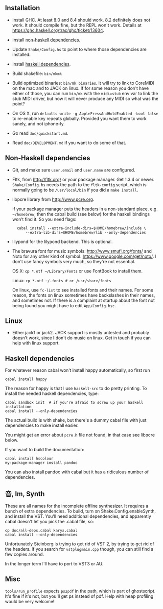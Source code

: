 ## Installation

- Install GHC.  At least 8.0 and 8.4 should work.  8.2 definitely does not
work.  It should compile fine, but the REPL won't work.  Details at
<https://ghc.haskell.org/trac/ghc/ticket/13604>.

- Install [non-haskell dependencies](#non-haskell-dependencies).

- Update `Shake/Config.hs` to point to where those dependencies are installed.

- Install [haskell dependencies](#haskell-dependencies).

- Build shakefile: `bin/mkmk`

- Build optimized binaries: `bin/mk binaries`.  It will try to link to CoreMIDI
on the mac and to JACK on linux.  If for some reason you don't have either of
those, you can run `bin/mk` with the `midi=stub` env var to link the stub MIDI
driver, but now it will never produce any MIDI so what was the point?

- On OS X, run `defaults write -g ApplePressAndHoldEnabled -bool false` to
re-enable key repeats globally.  Provided you want them to work sanely, and
not iphone-ly.

- Go read `doc/quickstart.md`.

- Read `doc/DEVELOPMENT.md` if you want to do some of that.

## Non-Haskell dependencies

- Git, and make sure `user.email` and `user.name` are configured.

- Fltk, from <http://fltk.org/> or your package manager.  Get 1.3.4 or newer.
`Shake/Config.hs` needs the path to the `fltk-config` script, which is normally
going to be `/usr/local/bin` if you did a `make install`.

- libpcre library from <http://www.pcre.org>.

    If your package manager puts the headers in a non-standard place, e.g.
`~/homebrew`, then the cabal build (see below) for the haskell bindings won't
find it.  So you need flags:

        cabal install --extra-include-dirs=$HOME/homebrew/include \
            --extra-lib-dirs=$HOME/homebrew/lib --only-dependencies

- lilypond for the lilypond backend.  This is optional.

- The bravura font for music symbols: <http://www.smufl.org/fonts/> and
Noto for any other kind of symbol: <https://www.google.com/get/noto/>.
I don't use fancy symbols very much, so they're not essential.

    OS X: `cp *.otf ~/Library/Fonts` or use FontBook to install them.

    Linux: `cp *.otf ~/.fonts # or /usr/share/fonts`

    On linux, use `fc-list` to see installed fonts and their names.  For some
reason, the fonts on linux sometimes have backslashes in their names, and
sometimes not.  If there is a complaint at startup about the font not being
found you might have to edit `App/Config.hsc`.

## Linux

- Either jack1 or jack2.  JACK support is mostly untested and probably doesn't
work, since I don't do music on linux.  Get in touch if you can help with linux
support.

## Haskell dependencies

For whatever reason cabal won't install happy automatically, so first run

    cabal install happy

The reason for happy is that I use `haskell-src` to do pretty printing.  To
install the needed haskell dependencies, type:

    cabal sandbox init  # if you're afraid to screw up your haskell installation
    cabal install --only-dependencies

The actual build is with shake, but there's a dummy cabal file with just
dependencies to make install easier.

You might get an error about `pcre.h` file not found, in that case see libpcre
below.

If you want to build the documentation:

    cabal install hscolour
    my-package-manager install pandoc

You can also install pandoc with cabal but it has a ridiculous number of
dependencies.

## 音, Im, Synth

These are all names for the incomplete offline synthesizer.  It requires a bunch
of extra dependencies.  To build, turn on Shake.Config.enableSynth, and install
the VST.  You'll need additional dependencies, and apparently cabal doesn't let
you pick the .cabal file, so:

    cp doc/all-deps.cabal karya.cabal
    cabal install --only-dependencies

Unfortunately Steinberg is trying to get rid of VST 2, by trying to get rid of
the headers.  If you search for `vstplugmain.cpp` though, you can still find a
few copies around.

In the longer term I'll have to port to VST3 or AU.

## Misc

`tools/run_profile` expects `ps2pdf` in the path, which is part of ghostscript.
It's fine if it's not, but you'll get ps instead of pdf.  Help with heap
profiling would be very welcome!
